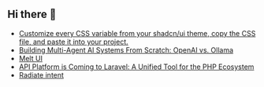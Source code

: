 ## Hi there 👋

<!--
**ahmadmunib/ahmadmunib** is a ✨ _special_ ✨ repository because its `README.md` (this file) appears on your GitHub profile.

Here are some ideas to get you started:

- 🔭 I’m currently working on ...
- 🌱 I’m currently learning ...
- 👯 I’m looking to collaborate on ...
- 🤔 I’m looking for help with ...
- 💬 Ask me about ...
- 📫 How to reach me: ...
- 😄 Pronouns: ...
- ⚡ Fun fact: ...
-->

<!-- daily.dev BOOKMARKS:START -->
- [Customize every CSS variable from your shadcn/ui theme, copy the CSS file, and paste it into your project.](https://app.daily.dev/posts/bDikpFX9h?utm_source=rss&utm_medium=bookmarks&utm_campaign=Pkz0XOXGkQ9Ucdi5Fo1gY)
- [Building Multi-Agent AI Systems From Scratch: OpenAI vs. Ollama](https://app.daily.dev/posts/4ASymf7nO?utm_source=rss&utm_medium=bookmarks&utm_campaign=Pkz0XOXGkQ9Ucdi5Fo1gY)
- [Melt UI](https://app.daily.dev/posts/fd3JEkA3H?utm_source=rss&utm_medium=bookmarks&utm_campaign=Pkz0XOXGkQ9Ucdi5Fo1gY)
- [API Platform is Coming to Laravel: A Unified Tool for the PHP Ecosystem](https://app.daily.dev/posts/wAgqlgYHX?utm_source=rss&utm_medium=bookmarks&utm_campaign=Pkz0XOXGkQ9Ucdi5Fo1gY)
- [Radiate intent](https://app.daily.dev/posts/krWDAMj7u?utm_source=rss&utm_medium=bookmarks&utm_campaign=Pkz0XOXGkQ9Ucdi5Fo1gY)
<!-- daily.dev BOOKMARKS:END -->
